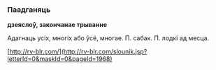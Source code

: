 ### Паадганяць
**дзеяслоў, закончанае трыванне**

Адагнаць усіх, многіх або ўсё, многае. П. сабак. П. лодкі ад месца.

<a rel="author">[http://rv-blr.com/](http://rv-blr.com/slounik.jsp?letterId=0&maskId=0&pageId=1968)</a>
